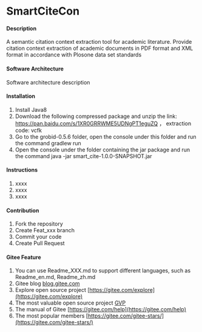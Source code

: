 # SmartCiteCon

#### Description
A semantic citation context extraction tool for academic literature. Provide citation context extraction of academic documents in PDF format and XML format in accordance with Plosone data set standards

#### Software Architecture
Software architecture description

#### Installation

1. Install Java8
2. Download the following compressed package and unzip the link: https://pan.baidu.com/s/1XR0GRRWME5UDNgPT1eguZQ ， extraction code: vcfk
3. Go to the grobid-0.5.6 folder, open the console under this folder and run the command gradlew run
4. Open the console under the folder containing the jar package and run the command java -jar smart_cite-1.0.0-SNAPSHOT.jar

#### Instructions

1. xxxx
2. xxxx
3. xxxx

#### Contribution

1. Fork the repository
2. Create Feat_xxx branch
3. Commit your code
4. Create Pull Request


#### Gitee Feature

1. You can use Readme\_XXX.md to support different languages, such as Readme\_en.md, Readme\_zh.md
2. Gitee blog [blog.gitee.com](https://blog.gitee.com)
3. Explore open source project [https://gitee.com/explore](https://gitee.com/explore)
4. The most valuable open source project [GVP](https://gitee.com/gvp)
5. The manual of Gitee [https://gitee.com/help](https://gitee.com/help)
6. The most popular members  [https://gitee.com/gitee-stars/](https://gitee.com/gitee-stars/)